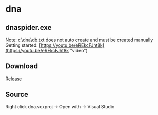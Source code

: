 # dna
## dnaspider.exe 
Note: c:\dna\db.txt does not auto create and must be created manually
<br>Getting started: [https://youtu.be/eREkcFJht8k](https://youtu.be/eREkcFJht8k "video")

## Download
[Release](https://github.com/dnaspider/dna/releases "dnaspider.exe")

## Source
Right click dna.vcxproj -> Open with -> Visual Studio

